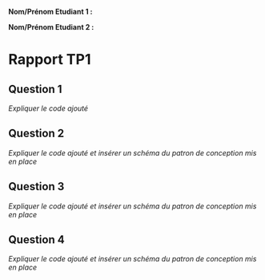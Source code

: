**Nom/Prénom Etudiant 1 :**

**Nom/Prénom Etudiant 2 :**

# Rapport TP1

## Question 1
*Expliquer le code ajouté*

## Question 2
*Expliquer le code ajouté et insérer un schéma du patron de conception mis en place*

## Question 3
*Expliquer le code ajouté et insérer un schéma du patron de conception mis en place*

## Question 4
*Expliquer le code ajouté et insérer un schéma du patron de conception mis en place*
